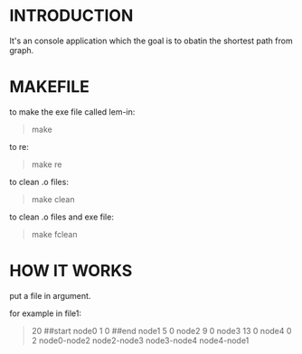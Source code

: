 # INTRODUCTION

It's an console application which the goal is to obatin the shortest path from graph.


# MAKEFILE

to make the exe file called lem-in:
>make

to re:
>make re

to clean .o files:
>make clean

to clean .o files and exe file:
>make fclean

# HOW IT WORKS

put a file in argument.

for example in file1:
> 20
> ##start
> node0 1 0
> ##end
> node1 5 0
> node2 9 0
> node3 13 0
> node4 0 2
> node0-node2
> node2-node3
> node3-node4
> node4-node1

